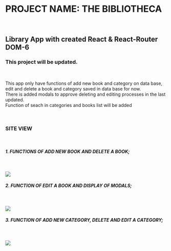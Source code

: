<h1> PROJECT NAME: THE BIBLIOTHECA </h1>  </br>

<h2> Library App with created React & React-Router DOM-6

<h3> This project will be updated. </h3>  </br>

<p> This app only have functions of add new book and category on data base, edit and delete a book and category saved in data base for now.  </br> There is added modals to approve deleting and editing processes in the last updated.  </br>  Function of seach in categories and books list will be added </p> </br>

<h3> SITE VIEW </h3> </br>

<h5> 1. FUNCTIONS OF ADD NEW BOOK AND DELETE A BOOK; </h5> </br>

![](./src/Assets/bibliotheca-app-screen.gif) </br>

<h5> 2. FUNCTION OF EDIT A BOOK AND DISPLAY OF MODALS; </h5> </br>

![](./src/Assets/bibliotheca-app-screen2.gif) </br>

<h5> 3. FUNCTION OF ADD NEW CATEGORY, DELETE AND EDIT A CATEGORY; </h5> </br>

![](./src/Assets/bibliotheca-app-screen3.gif) </br>
